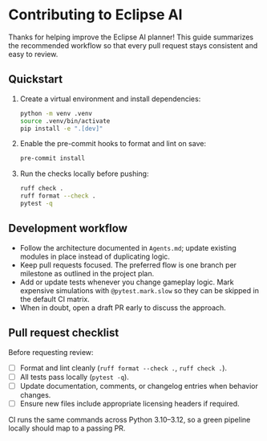 # Contributing to Eclipse AI

Thanks for helping improve the Eclipse AI planner! This guide summarizes the recommended
workflow so that every pull request stays consistent and easy to review.

## Quickstart

1. Create a virtual environment and install dependencies:
   ```bash
   python -m venv .venv
   source .venv/bin/activate
   pip install -e ".[dev]"
   ```
2. Enable the pre-commit hooks to format and lint on save:
   ```bash
   pre-commit install
   ```
3. Run the checks locally before pushing:
   ```bash
   ruff check .
   ruff format --check .
   pytest -q
   ```

## Development workflow

- Follow the architecture documented in `Agents.md`; update existing modules in place instead of
  duplicating logic.
- Keep pull requests focused. The preferred flow is one branch per milestone as outlined in the
  project plan.
- Add or update tests whenever you change gameplay logic. Mark expensive simulations with
  `@pytest.mark.slow` so they can be skipped in the default CI matrix.
- When in doubt, open a draft PR early to discuss the approach.

## Pull request checklist

Before requesting review:

- [ ] Format and lint cleanly (`ruff format --check .`, `ruff check .`).
- [ ] All tests pass locally (`pytest -q`).
- [ ] Update documentation, comments, or changelog entries when behavior changes.
- [ ] Ensure new files include appropriate licensing headers if required.

CI runs the same commands across Python 3.10–3.12, so a green pipeline locally should map to a
passing PR.
